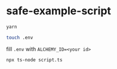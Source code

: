# safe-example-script

```bash
yarn
```

```bash
touch .env
```

fill `.env` with `ALCHEMY_ID=<your id>`

```bash
npx ts-node script.ts
```
